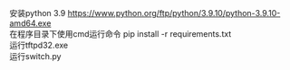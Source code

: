 安装python 3.9 https://www.python.org/ftp/python/3.9.10/python-3.9.10-amd64.exe  
在程序目录下使用cmd运行命令   pip install -r requirements.txt  
运行tftpd32.exe  	
运行switch.py  
